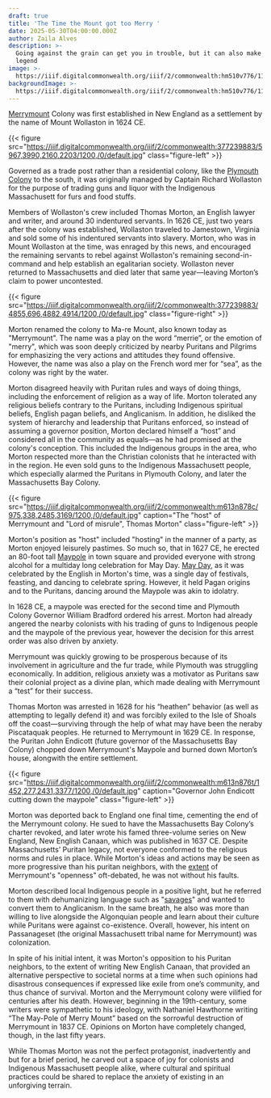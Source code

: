 ```yaml
---
draft: true
title: 'The Time the Mount got too Merry '
date: 2025-05-30T04:00:00.000Z
author: Zaila Alves
description: >-
  Going against the grain can get you in trouble, but it can also make you a
  legend
image: >-
  https://iiif.digitalcommonwealth.org/iiif/2/commonwealth:hm510v776/1134,1898,8909,3686/2000,/0/default.jpg
backgroundImage: >-
  https://iiif.digitalcommonwealth.org/iiif/2/commonwealth:hm510v776/1134,1898,8909,3686/2000,/0/default.jpg
---
```


[Merrymount](https://www.worldhistory.org/Merrymount_Colony/) Colony was first established in New England as a settlement by the name of Mount Wollaston in 1624 CE. 

{{< figure src="https://iiif.digitalcommonwealth.org/iiif/2/commonwealth:377239883/5967,3990,2160,2203/1200,/0/default.jpg" class="figure-left" >}}

Governed as a trade post rather than a residential colony, like the [Plymouth Colony](https://www.worldhistory.org/New_England_Colonies/) to the south, it was originally managed by Captain Richard Wollaston for the purpose of trading guns and liquor with the Indigenous Massachusett for furs and food stuffs.

Members of Wollaston's crew included Thomas Morton, an English lawyer and writer, and around 30 indentured servants. In 1626 CE,  just two years after the colony was established, Wollaston traveled to Jamestown, Virginia and sold some of his indentured servants into slavery. Morton, who was in Mount Wollaston at the time, was enraged by this news, and encouraged the remaining servants to rebel against Wollaston's remaining second-in-command and help  establish an egalitarian society. Wollaston never returned to Massachusetts and died later that same year—leaving Morton’s claim to power uncontested.

{{< figure src="https://iiif.digitalcommonwealth.org/iiif/2/commonwealth:377239883/4855,696,4882,4914/1200,/0/default.jpg" class="figure-right" >}}

Morton renamed the colony to Ma-re Mount, also known today as "Merrymount". The name was a play on the word “merrie”, or the emotion of "merry", which was soon deeply criticized by nearby Puritans and Pilgrims for emphasizing the very actions and attitudes they found offensive. However, the name was also a play on the French word mer for “sea”, as the colony was right by the water.

Morton disagreed heavily with Puritan rules and ways of doing things, including the enforcement of religion as a way of life. Morton tolerated any religious beliefs contrary to the Puritans, including Indigenous spiritual beliefs, English pagan beliefs, and Anglicanism. In addition, he disliked the system of hierarchy and leadership that Puritans enforced, so instead of assuming a governor position, Morton declared himself a “host” and considered all in the community as equals—as he had promised at the colony's conception. This included the Indigenous groups in the area, who Morton respected more than the Christian colonists that he interacted with in the region. He even sold guns to the Indigenous Massachusett people, which especially alarmed the Puritans in Plymouth Colony, and later the Massachusetts Bay Colony.

{{< figure src="https://iiif.digitalcommonwealth.org/iiif/2/commonwealth:m613n878c/975,338,2485,3169/1200,/0/default.jpg" caption="The &#x22;host&#x22; of Merrymount and &#x22;Lord of misrule&#x22;, Thomas Morton" class="figure-left" >}}

Morton's position as "host" included "hosting" in the manner of a party, as Morton enjoyed leisurely pastimes. So much so, that in 1627 CE, he erected an 80-foot tall [Maypole](https://discoverquincy.com/museums___attraction/maypole-hill/) in town square and provided everyone with strong alcohol for a multiday long celebration for May Day. [May Day](https://www.nationaltrust.org.uk/discover/history/the-history-of-may-day), as it was celebrated by the English in Morton's time, was a single day of festivals, feasting, and dancing to celebrate spring. However, it held Pagan origins and to the Puritans, dancing around the Maypole was akin to idolatry.

In 1628 CE, a maypole was erected for the second time and Plymouth Colony Governor William Bradford ordered his arrest. Morton had already angered the nearby colonists with his trading of guns to Indigenous people and the maypole of the previous year, however the decision for this arrest order was also driven by anxiety.

Merrymount was quickly growing to be prosperous because of its involvement in agriculture and the fur trade, while Plymouth was struggling economically. In addition, religious anxiety was a motivator as Puritans saw their colonial project as a divine plan, which made dealing with Merrymount a “test” for their success.

Thomas Morton was arrested in 1628 for his “heathen” behavior (as well as attempting to legally defend it) and was forcibly exiled to the Isle of Shoals off the coast—surviving through the help of what may have been the neraby Piscataquak peoples. He returned to Merrymount in 1629 CE. In response, the Puritan John Endicott (future governor of the Massachusetts Bay Colony) chopped down Merrymount's Maypole and burned down Morton’s house, alongwith the entire settlement.

{{< figure src="https://iiif.digitalcommonwealth.org/iiif/2/commonwealth:m613n876t/1452,277,2431,3377/1200,/0/default.jpg" caption="Governor John Endicott cutting down the maypole" class="figure-left" >}}

Morton was deported back to England one final time, cementing the end of the Merrymount colony. He sued to have the Massachusetts Bay Colony’s charter revoked, and later wrote his famed three-volume series on New England, New English Canaan, which was published in 1637 CE. Despite Massachusetts’ Puritan legacy, not everyone conformed to the religious norms and rules in place. While Morton's ideas and actions may be seen as more progressive than his puritan neighbors, with the [extent](https://www.smithsonianmag.com/history/how-americas-first-banned-book-survived-and-became-an-anti-authoritarian-icon-180982971/) of Merrymount's "openness" oft-debated, he was not without his faults.

Morton described local Indigenous people in a positive light, but he referred to them with dehumanizing language such as "[savages](https://umsystem.pressbooks.pub/alpt1865/chapter/author-introduction-thomas-morton/)" and wanted to convert them to Anglicanism. In the same breath, he also was more than willing to live alongside the Algonquian people and learn about their culture while Puritans were against co-existence. Overall, however, his intent on Passanageset (the original Massachusett tribal name for Merrymount) was colonization.

In spite of his initial intent, it was Morton's opposition to his Puritan neighbors, to the extent of writing New English Canaan, that provided an alternative perspective to societal norms at a time when such opinions had disastrous consequences if expressed like exile from one’s community, and thus chance of survival. Morton and the Merrymount colony were vilified for centuries after his death. However, beginning in the 19th-century, some writers were sympathetic to his ideology, with Nathaniel Hawthorne writing “The May-Pole of Merry Mount” based on the sorrowful destruction of Merrymount in 1837 CE. Opinions on Morton have completely changed, though, in the last fifty years.

While Thomas Morton was not the perfect protagonist, inadvertently and but for a brief period, he carved out a space of joy for colonists and Indigenous Massachusett people alike, where cultural and spiritual practices could be shared to replace the anxiety of existing in an unforgiving terrain.
